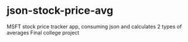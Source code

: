 # json-stock-price-avg
MSFT stock price tracker app, consuming json and calculates 2 types of averages
Final college project
